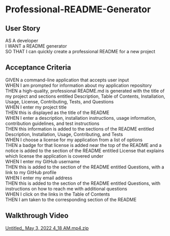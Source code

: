 # Professional-README-Generator

## User Story
AS A developer\
I WANT a README generator\
SO THAT I can quickly create a professional README for a new project

## Acceptance Criteria
GIVEN a command-line application that accepts user input\
WHEN I am prompted for information about my application repository\
THEN a high-quality, professional README.md is generated with the title of my project and sections entitled Description, Table of Contents, Installation, Usage, License, Contributing, Tests, and Questions\
WHEN I enter my project title\
THEN this is displayed as the title of the README\
WHEN I enter a description, installation instructions, usage information, contribution guidelines, and test instructions\
THEN this information is added to the sections of the README entitled Description, Installation, Usage, Contributing, and Tests\
WHEN I choose a license for my application from a list of options\
THEN a badge for that license is added near the top of the README and a notice is added to the section of the README entitled License that explains which license the application is covered under\
WHEN I enter my GitHub username\
THEN this is added to the section of the README entitled Questions, with a link to my GitHub profile\
WHEN I enter my email address\
THEN this is added to the section of the README entitled Questions, with instructions on how to reach me with additional questions\
WHEN I click on the links in the Table of Contents\
THEN I am taken to the corresponding section of the README

## Walkthrough Video
[Untitled_ May 3, 2022 4_18 AM.mp4.zip](https://github.com/JessGallo/Professional-README-Generator/files/8609675/Untitled_.May.3.2022.4_18.AM.mp4.zip)
